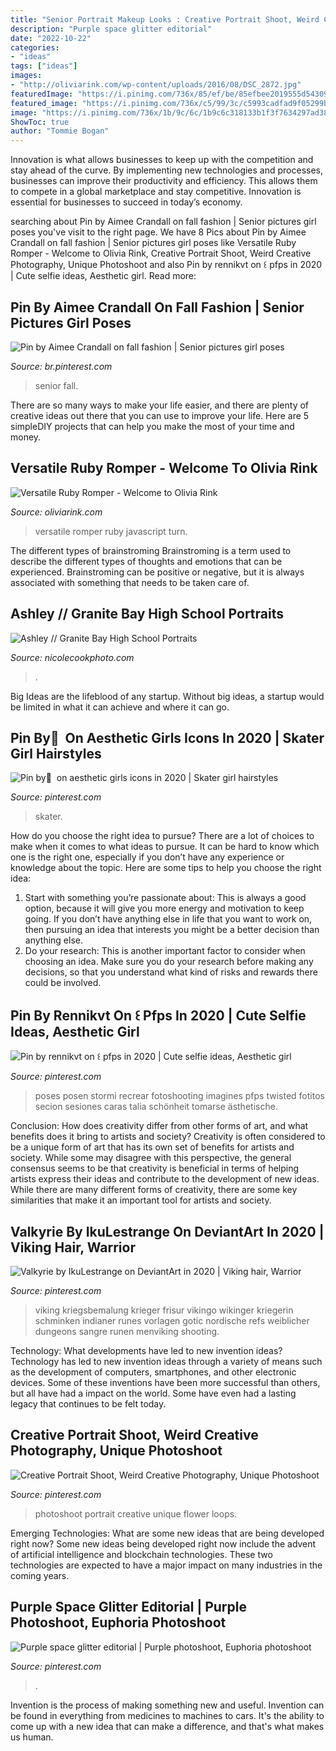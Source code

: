 ```yaml
---
title: "Senior Portrait Makeup Looks : Creative Portrait Shoot, Weird Creative Photography, Unique Photoshoot"
description: "Purple space glitter editorial"
date: "2022-10-22"
categories:
- "ideas"
tags: ["ideas"]
images:
- "http://oliviarink.com/wp-content/uploads/2016/08/DSC_2872.jpg"
featuredImage: "https://i.pinimg.com/736x/85/ef/be/85efbee2019555d54309b871dbae3fcb.jpg"
featured_image: "https://i.pinimg.com/736x/c5/99/3c/c5993cadfad9f05299b80c4922302fcb.jpg"
image: "https://i.pinimg.com/736x/1b/9c/6c/1b9c6c318133b1f3f7634297ad386ad9.jpg"
ShowToc: true
author: "Tommie Bogan"
---
```



Innovation is what allows businesses to keep up with the competition and stay ahead of the curve. By implementing new technologies and processes, businesses can improve their productivity and efficiency. This allows them to compete in a global marketplace and stay competitive. Innovation is essential for businesses to succeed in today’s economy.

	

		
searching about Pin by Aimee Crandall on fall fashion | Senior pictures girl poses you've visit to the right page. We have 8 Pics about Pin by Aimee Crandall on fall fashion | Senior pictures girl poses like Versatile Ruby Romper - Welcome to Olivia Rink, Creative Portrait Shoot, Weird Creative Photography, Unique Photoshoot and also Pin by rennikvt on ꒰ pfps in 2020 | Cute selfie ideas, Aesthetic girl. Read more:
		
    
## Pin By Aimee Crandall On Fall Fashion | Senior Pictures Girl Poses

<img loading=lazy src="https://i.pinimg.com/736x/c5/99/3c/c5993cadfad9f05299b80c4922302fcb.jpg" onerror="this.onerror=null;this.src='https://tse1.mm.bing.net/th?id=OIP.CamCvlfwFO-9IlEotku71gHaLI&amp;pid=15.1';" alt="Pin by Aimee Crandall on fall fashion | Senior pictures girl poses">

_Source: br.pinterest.com_

>senior fall. 

	

There are so many ways to make your life easier, and there are plenty of creative ideas out there that you can use to improve your life. Here are 5 simpleDIY projects that can help you make the most of your time and money.

    
## Versatile Ruby Romper - Welcome To Olivia Rink

<img loading=lazy src="http://oliviarink.com/wp-content/uploads/2016/08/DSC_2872.jpg" onerror="this.onerror=null;this.src='https://tse4.mm.bing.net/th?id=OIP.UL8f-rtnLCIS06_yiXN-SgHaLG&amp;pid=15.1';" alt="Versatile Ruby Romper - Welcome to Olivia Rink">

_Source: oliviarink.com_

>versatile romper ruby javascript turn. 

	

The different types of brainstroming
Brainstroming is a term used to describe the different types of thoughts and emotions that can be experienced. Brainstroming can be positive or negative, but it is always associated with something that needs to be taken care of.

    
## Ashley // Granite Bay High School Portraits

<img loading=lazy src="https://nicolecookphoto.com/wp-content/uploads/2016/08/granite-bay-high-school-senior-portraits_0122.jpg" onerror="this.onerror=null;this.src='https://tse3.mm.bing.net/th?id=OIP.iicQyz9yBOBxLBlHnJ_kWQHaK8&amp;pid=15.1';" alt="Ashley // Granite Bay High School Portraits">

_Source: nicolecookphoto.com_

>. 

	

Big Ideas are the lifeblood of any startup. Without big ideas, a startup would be limited in what it can achieve and where it can go.

    
## Pin By ً On Aesthetic Girls Icons In 2020 | Skater Girl Hairstyles

<img loading=lazy src="https://i.pinimg.com/736x/48/11/12/48111255933d8a8274b73c58e3be278c.jpg" onerror="this.onerror=null;this.src='https://tse3.mm.bing.net/th?id=OIP.lywPWc1l4su8wBsL7OgDCgHaJE&amp;pid=15.1';" alt="Pin by ً on aesthetic girls icons in 2020 | Skater girl hairstyles">

_Source: pinterest.com_

>skater. 

	

How do you choose the right idea to pursue?
There are a lot of choices to make when it comes to what ideas to pursue. It can be hard to know which one is the right one, especially if you don’t have any experience or knowledge about the topic. Here are some tips to help you choose the right idea: 
1. Start with something you’re passionate about: This is always a good option, because it will give you more energy and motivation to keep going. If you don’t have anything else in life that you want to work on, then pursuing an idea that interests you might be a better decision than anything else. 
2. Do your research: This is another important factor to consider when choosing an idea. Make sure you do your research before making any decisions, so that you understand what kind of risks and rewards there could be involved. 

    
## Pin By Rennikvt On ꒰ Pfps In 2020 | Cute Selfie Ideas, Aesthetic Girl

<img loading=lazy src="https://i.pinimg.com/736x/6e/2e/a5/6e2ea52d3fddcf7ed1e57b6f328d5a45.jpg" onerror="this.onerror=null;this.src='https://tse4.mm.bing.net/th?id=OIP.mVtM3OtsXFJaqPTtq6InQAHaJH&amp;pid=15.1';" alt="Pin by rennikvt on ꒰ pfps in 2020 | Cute selfie ideas, Aesthetic girl">

_Source: pinterest.com_

>poses posen stormi recrear fotoshooting imagines pfps twisted fotitos secion sesiones caras talia schönheit tomarse ästhetische. 

	

Conclusion: How does creativity differ from other forms of art, and what benefits does it bring to artists and society?
Creativity is often considered to be a unique form of art that has its own set of benefits for artists and society. While some may disagree with this perspective, the general consensus seems to be that creativity is beneficial in terms of helping artists express their ideas and contribute to the development of new ideas. While there are many different forms of creativity, there are some key similarities that make it an important tool for artists and society.

    
## Valkyrie By IkuLestrange On DeviantArt In 2020 | Viking Hair, Warrior

<img loading=lazy src="https://i.pinimg.com/736x/1b/9c/6c/1b9c6c318133b1f3f7634297ad386ad9.jpg" onerror="this.onerror=null;this.src='https://tse4.mm.bing.net/th?id=OIP.b8IP-UB_0Cd7xZNM2HLDOwHaLQ&amp;pid=15.1';" alt="Valkyrie by IkuLestrange on DeviantArt in 2020 | Viking hair, Warrior">

_Source: pinterest.com_

>viking kriegsbemalung krieger frisur vikingo wikinger kriegerin schminken indianer runes vorlagen gotic nordische refs weiblicher dungeons sangre runen menviking shooting. 

	

Technology: What developments have led to new invention ideas?
Technology has led to new invention ideas through a variety of means such as the development of computers, smartphones, and other electronic devices. Some of these inventions have been more successful than others, but all have had a impact on the world. Some have even had a lasting legacy that continues to be felt today.

    
## Creative Portrait Shoot, Weird Creative Photography, Unique Photoshoot

<img loading=lazy src="https://i.pinimg.com/736x/4a/89/81/4a8981b3ff8b0bfee11ae43fdc3cf303.jpg" onerror="this.onerror=null;this.src='https://tse2.mm.bing.net/th?id=OIP.fbOKYIFsESMS_6IyCaR4QwHaLH&amp;pid=15.1';" alt="Creative Portrait Shoot, Weird Creative Photography, Unique Photoshoot">

_Source: pinterest.com_

>photoshoot portrait creative unique flower loops. 

	

Emerging Technologies: What are some new ideas that are being developed right now?
Some new ideas being developed right now include the advent of artificial intelligence and blockchain technologies. These two technologies are expected to have a major impact on many industries in the coming years.

    
## Purple Space Glitter Editorial | Purple Photoshoot, Euphoria Photoshoot

<img loading=lazy src="https://i.pinimg.com/736x/85/ef/be/85efbee2019555d54309b871dbae3fcb.jpg" onerror="this.onerror=null;this.src='https://tse2.mm.bing.net/th?id=OIP.kBYy1M0tBDSYW3RHkEmPjAHaLH&amp;pid=15.1';" alt="Purple space glitter editorial | Purple photoshoot, Euphoria photoshoot">

_Source: pinterest.com_

>. 

	

Invention is the process of making something new and useful. Invention can be found in everything from medicines to machines to cars. It's the ability to come up with a new idea that can make a difference, and that's what makes us human.

